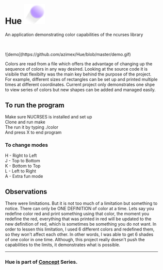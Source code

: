 # Hue  <img src="Logo.png" width="70" />
An application demonstrating color capabilities of the ncurses library 

<br/>
<br/>
![demo](https://github.com/azimex/Hue/blob/master/demo.gif)

Colors are read from a file which offers the advantage of changing up
the sequence of colors in any way desired.
Looking at the source code it is visibile that flexibilty was the main key 
behind the purpose of the project. For example, different sizes of rectangles can be set up and printed 
multiple times at different coordinates. 
Current project only demonstrates one shpe to view 
series of colors but new shapes can be added and managed easily.


## To run the program <br/>
Make sure NUCRSES is installed and set up <br/>
Clone and run make <br/>
The run it by typing ./color <br/>
And press X to end program
### To change modes  <br/>
H - Right to Left <br/>
J - Top to Bottom <br/>
K - Bottom to Top <br/>
L - Left to Right <br/> 
A - Extra fun mode


## Observations 
There were limitations. But it is not too much of a limitation but something to notice.
There can only be ONE DEFINITION of color at a time. Lets say you redefine color red and print something 
using that color, the moment you redefine the red, everything that was printed in red will be updated
to the new definition of red, which is sometimes be something you do not want. In order to lessen this
limitation, I used 6 different colors and redefined them, so they won't affect each other. In other
words, I was able to get 6 shades of one color in one time. Although, this project really doesn't push
the capabilities to the limits, it demonstrates what is possible. 


---
### Hue is part of [Concept](https://github.com/azimex/Concept) Series.
